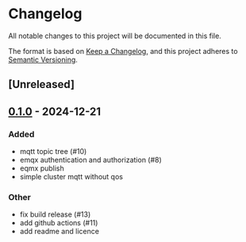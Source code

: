 # Changelog

All notable changes to this project will be documented in this file.

The format is based on [Keep a Changelog](https://keepachangelog.com/en/1.0.0/),
and this project adheres to [Semantic Versioning](https://semver.org/spec/v2.0.0.html).

## [Unreleased]

## [0.1.0](https://github.com/8xFF/atm0s-mqtt/releases/tag/v0.1.0) - 2024-12-21

### Added

- mqtt topic tree (#10)
- emqx authentication and authorization (#8)
- eqmx publish
- simple cluster mqtt without qos

### Other

- fix build release (#13)
- add github actions (#11)
- add readme and licence
